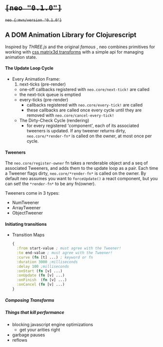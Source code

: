 # ~~`[neo "0.1.0"]`~~
~~`neo {:mvn/version "0.1.0"}`~~


## A DOM Animation Library for Clojurescript
Inspired by *THREE.js* and the original *famous* , neo combines primitives for working with [css matrix3d transforms][1] with a simple api for managing animation state.

#### The Update Loop Cycle
+ Every Animation Frame:
  1. next-ticks (pre-render)
    - one-off callbacks registered with `neo.core/next-tick!` are called
    - the next-tick queue is emptied
  + every-ticks (pre-render)
    - callbacks registered with `neo.core/every-tick!` are called
    - these callbacks are called once every cycle until they are removed with `neo.core/cancel-every-tick!`
  + The Dirty-Check Cycle (rendering)
    - for every registered 'component', each of its associated tweeners is updated. If any tweener returns dirty, `neo.core/*render-fn*` is called on the owner, at most once per cycle.

#### Tweeners
The `neo.core/register-owner` fn takes a renderable object and a seq of associated Tweeners, and adds them to the update loop as a pair. Each time a Tweener flags dirty, `neo.core/*render-fn*` is called on the owner. By default neo assumes you want to `forceUpdate()` a react component, but you can set! the `*render-fn*` to be any fn(owner).

Tweeners come in 3 types:
  + NumTweener
  + ArrayTweener
  + ObjectTweener


#### Initiating transitions

+ Transition Maps

  ```clojure
  {
    :from start-value ; must agree with the Tweener!
    :to end-value ; must agree with the Tweener!
    :curve (fn [t] ...) ; keyword or fn
    :duration 3000 ;milliseconds
    :delay 100 ;milliseconds
    :onStart (fn [v] ...)
    :onUpdate (fn [v] ...)
    :onFinish  (fn [v] ...)
    :onCancel (fn [v] ...)
  }
  ```


##### Composing Transforms

##### Things that kill performance
 + blocking javascript engine optimizations
   - get your arities right
 + garbage pauses
 + reflows


[1]:https://developer.mozilla.org/en-US/docs/Web/CSS/transform-function/matrix3d